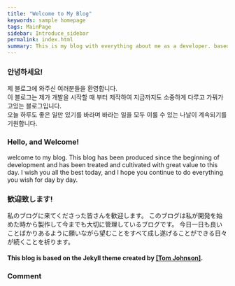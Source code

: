 ```yaml
---
title: "Welcome to My Blog"
keywords: sample homepage
tags: MainPage
sidebar: Introduce_sidebar
permalink: index.html
summary: This is my blog with everything about me as a developer. based on the Jekyll theme.
---
```


### 안녕하세요!

제 블로그에 와주신 여러분들을 환영합니다.  
이 블로그는 제가 개발을 시작할 때 부터 제작하여 지금까지도 소중하게 다루고 가꿔가고있는 블로그입니다.  
오늘 하루도 좋은 일만 있기를 바라며 바라는 일을 모두 이룰 수 있는 나날이 계속되기를 기원합니다.

### Hello, and Welcome!

welcome to my blog.
This blog has been produced since the beginning of development and has been treated and cultivated with great value to this day.
I wish you all the best today, and I hope you continue to do everything you wish for day by day.

### 歓迎致します!

私のブログに来てくださった皆さんを歓迎します。
このブログは私が開発を始めた時から製作して今までも大切に管理しているブログです。
今日一日も良いことばかりあるように願いながら望むことをすべて成し遂げることができる日々が続くことを祈ります。

#### This blog is based on the Jekyll theme created by [[Tom Johnson]](https://idratherbewriting.com/category-jekyll/).

### Comment
<script src="https://utteranc.es/client.js"
        repo="Jsj0per/Jsj0per.github.io"
        issue-term="pathname"
        theme="github-light"
        crossorigin="anonymous"
        async>
</script>
        
        
        
        


